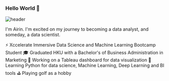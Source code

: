 ### Hello World 👋

![header](https://capsule-render.vercel.app/api?type=rect&color=gradient&height=1)

I'm Airin. I'm excited on my journey to becoming a data analyst, and someday, a data scientist.

  ⚡ Xccelerate Immersive Data Science and Machine Learning Bootcamp Student
  🎓 Graduated HKU with a Bachelor's of Business Administration in Marketing
  🔭 Working on a Tableau dashboard for data visualization
  🌱 Learning Python for data science, Machine Learning, Deep Learning and BI tools
  ⛳ Playing golf as a hobby

